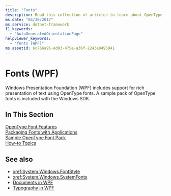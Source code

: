 ```yaml
---
title: "Fonts"
description: Read this collection of articles to learn about OpenType font support in Windows Presentation Foundation (WPF).
ms.date: "03/30/2017"
ms.service: dotnet-framework
f1_keywords: 
  - "AutoGeneratedOrientationPage"
helpviewer_keywords: 
  - "fonts [WPF]"
ms.assetid: 6c766a95-ad03-475e-a36f-2243e9495941
---
```

# Fonts (WPF)

Windows Presentation Foundation (WPF) includes support for rich presentation of text using OpenType fonts. A sample pack of OpenType fonts is included with the Windows SDK.  
  
## In This Section  

 [OpenType Font Features](opentype-font-features.md)  
 [Packaging Fonts with Applications](packaging-fonts-with-applications.md)  
 [Sample OpenType Font Pack](sample-opentype-font-pack.md)  
 [How-to Topics](fonts-how-to-topics.md)  
  
## See also

- <xref:System.Windows.FontStyle>
- <xref:System.Windows.SystemFonts>
- [Documents in WPF](documents-in-wpf.md)
- [Typography in WPF](typography-in-wpf.md)
